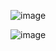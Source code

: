 ![image](https://github.com/user-attachments/assets/9fec75a4-c64b-4bc1-aa2f-c0c545061b67)

![image](https://github.com/user-attachments/assets/156bbbcb-78d6-46b0-8aee-e91447f071ec)
